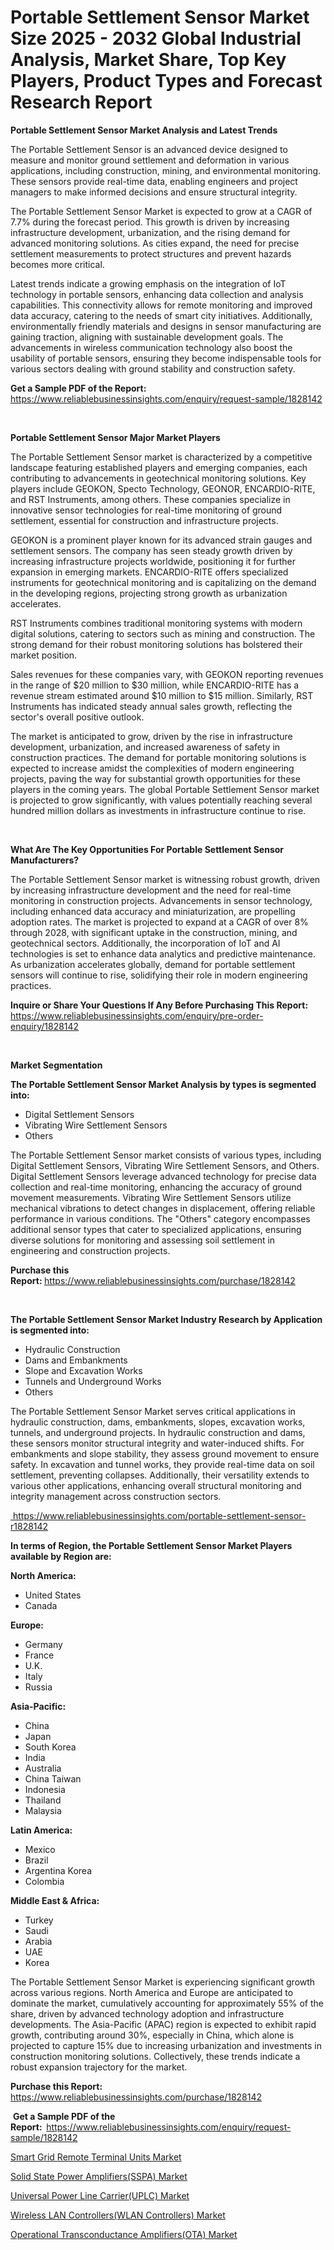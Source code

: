 <p><h1>Portable Settlement Sensor Market Size 2025 - 2032 Global Industrial Analysis, Market Share, Top Key Players, Product Types and Forecast Research Report</h1></p><p><strong>Portable Settlement Sensor Market Analysis and Latest Trends</strong></p>
<p><p>The Portable Settlement Sensor is an advanced device designed to measure and monitor ground settlement and deformation in various applications, including construction, mining, and environmental monitoring. These sensors provide real-time data, enabling engineers and project managers to make informed decisions and ensure structural integrity.</p><p>The Portable Settlement Sensor Market is expected to grow at a CAGR of 7.7% during the forecast period. This growth is driven by increasing infrastructure development, urbanization, and the rising demand for advanced monitoring solutions. As cities expand, the need for precise settlement measurements to protect structures and prevent hazards becomes more critical.</p><p>Latest trends indicate a growing emphasis on the integration of IoT technology in portable sensors, enhancing data collection and analysis capabilities. This connectivity allows for remote monitoring and improved data accuracy, catering to the needs of smart city initiatives. Additionally, environmentally friendly materials and designs in sensor manufacturing are gaining traction, aligning with sustainable development goals. The advancements in wireless communication technology also boost the usability of portable sensors, ensuring they become indispensable tools for various sectors dealing with ground stability and construction safety.</p></p>
<p><strong>Get a Sample PDF of the Report:&nbsp;</strong> <a href="https://www.reliablebusinessinsights.com/enquiry/request-sample/1828142?utm_campaign=84&utm_medium=2&utm_source=Github&utm_content=ia&utm_term=06042025&utm_id=portable-settlement-sensor">https://www.reliablebusinessinsights.com/enquiry/request-sample/1828142</a></p>
<p>&nbsp;</p>
<p><strong>Portable Settlement Sensor Major Market Players</strong></p>
<p><p>The Portable Settlement Sensor market is characterized by a competitive landscape featuring established players and emerging companies, each contributing to advancements in geotechnical monitoring solutions. Key players include GEOKON, Specto Technology, GEONOR, ENCARDIO-RITE, and RST Instruments, among others. These companies specialize in innovative sensor technologies for real-time monitoring of ground settlement, essential for construction and infrastructure projects.</p><p>GEOKON is a prominent player known for its advanced strain gauges and settlement sensors. The company has seen steady growth driven by increasing infrastructure projects worldwide, positioning it for further expansion in emerging markets. ENCARDIO-RITE offers specialized instruments for geotechnical monitoring and is capitalizing on the demand in the developing regions, projecting strong growth as urbanization accelerates.</p><p>RST Instruments combines traditional monitoring systems with modern digital solutions, catering to sectors such as mining and construction. The strong demand for their robust monitoring solutions has bolstered their market position.</p><p>Sales revenues for these companies vary, with GEOKON reporting revenues in the range of $20 million to $30 million, while ENCARDIO-RITE has a revenue stream estimated around $10 million to $15 million. Similarly, RST Instruments has indicated steady annual sales growth, reflecting the sector's overall positive outlook.</p><p>The market is anticipated to grow, driven by the rise in infrastructure development, urbanization, and increased awareness of safety in construction practices. The demand for portable monitoring solutions is expected to increase amidst the complexities of modern engineering projects, paving the way for substantial growth opportunities for these players in the coming years. The global Portable Settlement Sensor market is projected to grow significantly, with values potentially reaching several hundred million dollars as investments in infrastructure continue to rise.</p></p>
<p>&nbsp;</p>
<p><strong>What Are The Key Opportunities For Portable Settlement Sensor Manufacturers?</strong></p>
<p><p>The Portable Settlement Sensor market is witnessing robust growth, driven by increasing infrastructure development and the need for real-time monitoring in construction projects. Advancements in sensor technology, including enhanced data accuracy and miniaturization, are propelling adoption rates. The market is projected to expand at a CAGR of over 8% through 2028, with significant uptake in the construction, mining, and geotechnical sectors. Additionally, the incorporation of IoT and AI technologies is set to enhance data analytics and predictive maintenance. As urbanization accelerates globally, demand for portable settlement sensors will continue to rise, solidifying their role in modern engineering practices.</p></p>
<p><strong>Inquire or Share Your Questions If Any Before Purchasing This Report:</strong> <a href="https://www.reliablebusinessinsights.com/enquiry/pre-order-enquiry/1828142?utm_campaign=84&utm_medium=2&utm_source=Github&utm_content=ia&utm_term=06042025&utm_id=portable-settlement-sensor">https://www.reliablebusinessinsights.com/enquiry/pre-order-enquiry/1828142</a></p>
<p>&nbsp;</p>
<p><strong>Market Segmentation</strong></p>
<p><strong>The Portable Settlement Sensor Market Analysis by types is segmented into:</strong></p>
<p><ul><li>Digital Settlement Sensors</li><li>Vibrating Wire Settlement Sensors</li><li>Others</li></ul></p>
<p><p>The Portable Settlement Sensor market consists of various types, including Digital Settlement Sensors, Vibrating Wire Settlement Sensors, and Others. Digital Settlement Sensors leverage advanced technology for precise data collection and real-time monitoring, enhancing the accuracy of ground movement measurements. Vibrating Wire Settlement Sensors utilize mechanical vibrations to detect changes in displacement, offering reliable performance in various conditions. The "Others" category encompasses additional sensor types that cater to specialized applications, ensuring diverse solutions for monitoring and assessing soil settlement in engineering and construction projects.</p></p>
<p><strong>Purchase this Report:&nbsp;</strong><a href="https://www.reliablebusinessinsights.com/purchase/1828142?utm_campaign=84&utm_medium=2&utm_source=Github&utm_content=ia&utm_term=06042025&utm_id=portable-settlement-sensor">https://www.reliablebusinessinsights.com/purchase/1828142</a></p>
<p>&nbsp;</p>
<p><strong>The Portable Settlement Sensor Market Industry Research by Application is segmented into:</strong></p>
<p><ul><li>Hydraulic Construction</li><li>Dams and Embankments</li><li>Slope and Excavation Works</li><li>Tunnels and Underground Works</li><li>Others</li></ul></p>
<p><p>The Portable Settlement Sensor Market serves critical applications in hydraulic construction, dams, embankments, slopes, excavation works, tunnels, and underground projects. In hydraulic construction and dams, these sensors monitor structural integrity and water-induced shifts. For embankments and slope stability, they assess ground movement to ensure safety. In excavation and tunnel works, they provide real-time data on soil settlement, preventing collapses. Additionally, their versatility extends to various other applications, enhancing overall structural monitoring and integrity management across construction sectors.</p></p>
<p><a href="https://www.reliablebusinessinsights.com/portable-settlement-sensor-r1828142?utm_campaign=84&utm_medium=2&utm_source=Github&utm_content=ia&utm_term=06042025&utm_id=portable-settlement-sensor">&nbsp;https://www.reliablebusinessinsights.com/portable-settlement-sensor-r1828142</a></p>
<p><strong>In terms of Region, the Portable Settlement Sensor Market Players available by Region are:</strong></p>
<p>
    <p> <strong> North America: </strong>
        <ul>
            <li>United States</li>
            <li>Canada</li>
        </ul>
        </p> 
    <p> <strong> Europe: </strong>
        <ul>
            <li>Germany</li>
            <li>France</li>
            <li>U.K.</li>
            <li>Italy</li>
            <li>Russia</li>
        </ul>
        </p> 
    <p> <strong> Asia-Pacific: </strong>
        <ul>
            <li>China</li>
            <li>Japan</li>
            <li>South Korea</li>
            <li>India</li>
            <li>Australia</li>
            <li>China Taiwan</li>
            <li>Indonesia</li>
            <li>Thailand</li>
            <li>Malaysia</li>
        </ul>
        </p> 
    <p> <strong> Latin America: </strong>
        <ul>
            <li>Mexico</li>
            <li>Brazil</li>
            <li>Argentina Korea</li>
            <li>Colombia</li>
        </ul>
        </p> 
    <p> <strong> Middle East & Africa: </strong>
        <ul>
            <li>Turkey</li>
            <li>Saudi</li>
            <li>Arabia</li>
            <li>UAE</li>
            <li>Korea</li>
        </ul>
    </p>
    </p>
<p><p>The Portable Settlement Sensor Market is experiencing significant growth across various regions. North America and Europe are anticipated to dominate the market, cumulatively accounting for approximately 55% of the share, driven by advanced technology adoption and infrastructure developments. The Asia-Pacific (APAC) region is expected to exhibit rapid growth, contributing around 30%, especially in China, which alone is projected to capture 15% due to increasing urbanization and investments in construction monitoring solutions. Collectively, these trends indicate a robust expansion trajectory for the market.</p></p>
<p><strong>Purchase this Report: </strong><a href="https://www.reliablebusinessinsights.com/purchase/1828142?utm_campaign=84&utm_medium=2&utm_source=Github&utm_content=ia&utm_term=06042025&utm_id=portable-settlement-sensor">https://www.reliablebusinessinsights.com/purchase/1828142</a></p>
<p>&nbsp;<strong>Get a Sample PDF of the Report:&nbsp;&nbsp;</strong><a href="https://www.reliablebusinessinsights.com/enquiry/request-sample/1828142?utm_campaign=84&utm_medium=2&utm_source=Github&utm_content=ia&utm_term=06042025&utm_id=portable-settlement-sensor">https://www.reliablebusinessinsights.com/enquiry/request-sample/1828142</a></p>
<p><strong></strong></p>
<p><p><a href="https://github.com/vandelmanize/Market-Research-Report-List-1/blob/main/smart-grid-remote-terminal-units-market.md?utm_campaign=84&utm_medium=2&utm_source=Github&utm_content=ia&utm_term=06042025&utm_id=portable-settlement-sensor">Smart Grid Remote Terminal Units Market</a></p><p><a href="https://github.com/kecixayaab/Market-Research-Report-List-1/blob/main/solid-state-power-amplifierssspa-market.md?utm_campaign=84&utm_medium=2&utm_source=Github&utm_content=ia&utm_term=06042025&utm_id=portable-settlement-sensor">Solid State Power Amplifiers(SSPA) Market</a></p><p><a href="https://github.com/gilerzelko7a/Market-Research-Report-List-1/blob/main/universal-power-line-carrieruplc-market.md?utm_campaign=84&utm_medium=2&utm_source=Github&utm_content=ia&utm_term=06042025&utm_id=portable-settlement-sensor">Universal Power Line Carrier(UPLC) Market</a></p><p><a href="https://github.com/ummulmzu/Market-Research-Report-List-1/blob/main/wireless-lan-controllerswlan-controllers-market.md?utm_campaign=84&utm_medium=2&utm_source=Github&utm_content=ia&utm_term=06042025&utm_id=portable-settlement-sensor">Wireless LAN Controllers(WLAN Controllers) Market</a></p><p><a href="https://github.com/sentoljinqiu/Market-Research-Report-List-1/blob/main/operational-transconductance-amplifiersota-market.md?utm_campaign=84&utm_medium=2&utm_source=Github&utm_content=ia&utm_term=06042025&utm_id=portable-settlement-sensor">Operational Transconductance Amplifiers(OTA) Market</a></p></p>